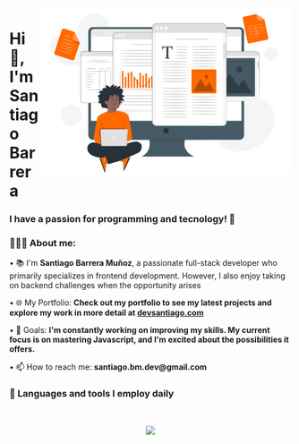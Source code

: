 <img align="right" src="https://raw.githubusercontent.com/gabrlcj/gabrlcj/2aa161dfb942e25ec84396721837dfccc98e08f2/Illustration.svg" alt="Illustration" title="Illustration Storyset" width=450/>

<h1 align="left">Hi 👋, I'm Santiago Barrera</h1>

<h3 align="left">I have a passion for programming and tecnology! 🚀</h3>
    
<div align="left">
    <h3>👨🏽‍💻 About me:</h3>
        <p>• 📚 I'm <b>Santiago Barrera Muñoz</b>, a passionate full-stack developer who primarily specializes in frontend development. However, I also enjoy taking on backend challenges when the opportunity arises</p>
        <p>• 🌐 My Portfolio: <b>Check out my portfolio to see my latest projects and explore my work in more detail at <a href="https://devsantiago.com" target="_blank">devsantiago.com</a></b></p>
        <p>• 🎯 Goals: <b>I'm constantly working on improving my skills. My current focus is on mastering Javascript, and I'm excited about the possibilities it offers.</b></p>
        <p>• 📫 How to reach me: <b>santiago.bm.dev@gmail.com</b></p>
</div>







<div>
  <h3>🧰 Languages and tools I employ daily</h3><br>
    <p align="center">
        <img src="https://skillicons.dev/icons?i=react,nodejs,express,laravel,js,ts,nextjs,mongodb,php,mysql,html,css,sass,styledcomponents,pug,figma,firebase,tailwind&theme=dark&perline=9" />
</p>
</div>
